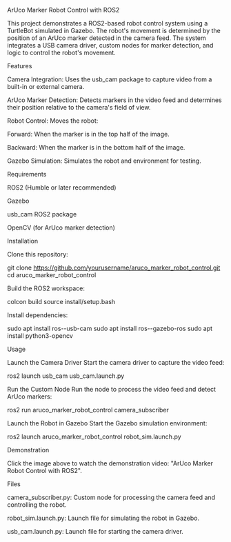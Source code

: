 ArUco Marker Robot Control with ROS2

This project demonstrates a ROS2-based robot control system using a TurtleBot simulated in Gazebo. The robot's movement is determined by the position of an ArUco marker detected in the camera feed. The system integrates a USB camera driver, custom nodes for marker detection, and logic to control the robot's movement.

Features

Camera Integration: Uses the usb_cam package to capture video from a built-in or external camera.

ArUco Marker Detection: Detects markers in the video feed and determines their position relative to the camera's field of view.

Robot Control: Moves the robot:

Forward: When the marker is in the top half of the image.

Backward: When the marker is in the bottom half of the image.

Gazebo Simulation: Simulates the robot and environment for testing.

Requirements

ROS2 (Humble or later recommended)

Gazebo

usb_cam ROS2 package

OpenCV (for ArUco marker detection)

Installation

Clone this repository:

git clone https://github.com/yourusername/aruco_marker_robot_control.git
cd aruco_marker_robot_control

Build the ROS2 workspace:

colcon build
source install/setup.bash

Install dependencies:

sudo apt install ros-<ros2-distro>-usb-cam
sudo apt install ros-<ros2-distro>-gazebo-ros
sudo apt install python3-opencv

Usage

Launch the Camera Driver
Start the camera driver to capture the video feed:

ros2 launch usb_cam usb_cam.launch.py

Run the Custom Node
Run the node to process the video feed and detect ArUco markers:

ros2 run aruco_marker_robot_control camera_subscriber

Launch the Robot in Gazebo
Start the Gazebo simulation environment:

ros2 launch aruco_marker_robot_control robot_sim.launch.py

Demonstration



Click the image above to watch the demonstration video: "ArUco Marker Robot Control with ROS2".

Files

camera_subscriber.py: Custom node for processing the camera feed and controlling the robot.

robot_sim.launch.py: Launch file for simulating the robot in Gazebo.

usb_cam.launch.py: Launch file for starting the camera driver.
